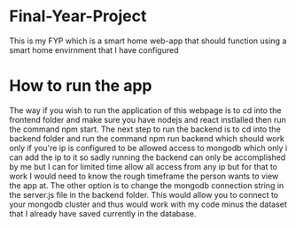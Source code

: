 # Final-Year-Project
 This is my FYP which is a smart home web-app that should function using a smart home envirnment that I have configured 

 # How to run the app
The way if you wish to run the application of this webpage is to cd into the frontend folder and make sure you have nodejs and react instlalled then run the command npm start. The next step to run the backend is to cd into the backend folder and run the command npm run backend which should work only if you're ip is configured to be allowed access to mongodb which only i can add the ip to it so sadly running the backend can only be accomplished by me but I can for limited time allow all access from any ip but for that to work I would need to know the rough timeframe the person wants to view the app at. The other option is to change the mongodb connection string in the server.js file in the backend folder. This would allow you to connect to your mongodb cluster and thus would work with my code minus the dataset that I already have saved currently in the database. 
